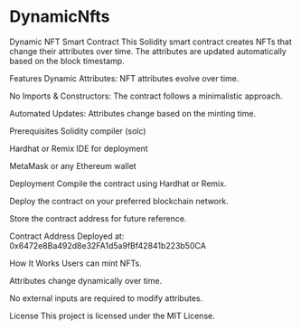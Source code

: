 # DynamicNfts
Dynamic NFT Smart Contract
This Solidity smart contract creates NFTs that change their attributes over time. The attributes are updated automatically based on the block timestamp.

Features
Dynamic Attributes: NFT attributes evolve over time.

No Imports & Constructors: The contract follows a minimalistic approach.

Automated Updates: Attributes change based on the minting time.

Prerequisites
Solidity compiler (solc)

Hardhat or Remix IDE for deployment

MetaMask or any Ethereum wallet

Deployment
Compile the contract using Hardhat or Remix.

Deploy the contract on your preferred blockchain network.

Store the contract address for future reference.

Contract Address
Deployed at: 0x6472e8Ba492d8e32FA1d5a9fBf42841b223b50CA

How It Works
Users can mint NFTs.

Attributes change dynamically over time.

No external inputs are required to modify attributes.

License
This project is licensed under the MIT License.


